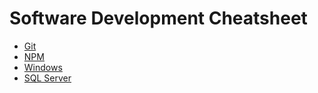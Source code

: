 # Software Development Cheatsheet

- [Git](https://github.com/gbrunow/cheatsheet/tree/master/git)
- [NPM](https://github.com/gbrunow/cheatsheet/tree/master/npm)
- [Windows](https://github.com/gbrunow/cheatsheet/blob/master/windows)
- [SQL Server](https://github.com/gbrunow/cheatsheet/tree/master/SQL%20Server)
